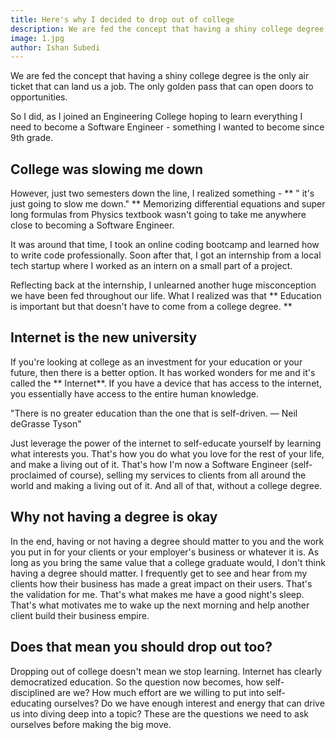```yaml
---
title: Here's why I decided to drop out of college
description: We are fed the concept that having a shiny college degree is the only air ticket that can land us a job. The only golden pass that can open doors to opportunities.
image: 1.jpg
author: Ishan Subedi
---
```


We are fed the concept that having a shiny college degree is the only air ticket that can land us a job. The only golden pass that can open doors to opportunities. 

So I did, as I joined an Engineering College hoping to learn everything I need to become a Software Engineer - something I wanted to become since 9th grade.

## College was slowing me down

However, just two semesters down the line, I realized something - ** " it's just going to slow me down." **  Memorizing differential equations and super long formulas from Physics textbook wasn't going to take me anywhere close to becoming a Software Engineer. 

It was around that time, I took an online coding bootcamp and learned how to write code professionally. Soon after that, I got an internship from a local tech startup where I worked as an intern on a small part of a project.

Reflecting back at the internship, I unlearned another huge misconception we have been fed throughout our life. What I realized was that ** Education is important but that doesn't have to come from a college degree. **

## Internet is the new university

If you're looking at college as an investment for your education or your future, then there is a better option. It has worked wonders for me and it's called the ** Internet**. If you have a device that has access to the internet, you essentially have access to the entire human knowledge.

<div class="display-1 grey--text text--darken-2 mb-10">
"There is no greater education than the one that is self-driven. — Neil deGrasse Tyson"
</div>

Just leverage the power of the internet to self-educate yourself by learning what interests you. That's how you do what you love for the rest of your life, and make a living out of it. That's how I'm now a Software Engineer (self-proclaimed of course), selling my services to clients from all around the world and making a living out of it. And all of that, without a college degree. 

## Why not having a degree is okay

In the end, having or not having a degree should matter to you and the work you put in for your clients or your employer's business or whatever it is. As long as you bring the same value that a college graduate would, I don't think having a degree should matter. I frequently get to see and hear from my clients how their business has made a great impact on their users. That's the validation for me. That's what makes me have a good night's sleep. That's what motivates me to wake up the next morning and help another client build their business empire. 

## Does that mean you should drop out too?

Dropping out of college doesn't mean we stop learning. Internet has clearly democratized education. So the question now becomes, how self-disciplined are we? How much effort are we willing to put into self-educating ourselves?  Do we have enough interest and energy that can drive us into diving deep into a topic? These are the questions we need to ask ourselves before making the big move.
